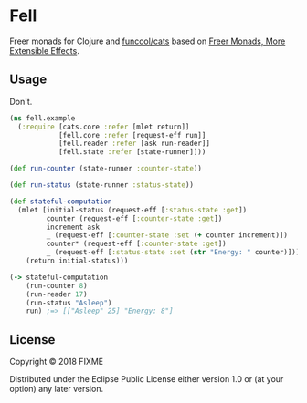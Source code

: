 # Fell

Freer monads for Clojure and [funcool/cats](http://funcool.github.io/cats/latest/) based on
[Freer Monads, More Extensible Effects](http://okmij.org/ftp/Haskell/extensible/more.pdf).

## Usage

Don't.

```clojure
(ns fell.example
  (:require [cats.core :refer [mlet return]]
            [fell.core :refer [request-eff run]]
            [fell.reader :refer [ask run-reader]]
            [fell.state :refer [state-runner]]))

(def run-counter (state-runner :counter-state))

(def run-status (state-runner :status-state))

(def stateful-computation
  (mlet [initial-status (request-eff [:status-state :get])
         counter (request-eff [:counter-state :get])
         increment ask
         _ (request-eff [:counter-state :set (+ counter increment)])
         counter* (request-eff [:counter-state :get])
         _ (request-eff [:status-state :set (str "Energy: " counter)])]
    (return initial-status)))

(-> stateful-computation
    (run-counter 8)
    (run-reader 17)
    (run-status "Asleep")
    run) ;=> [["Asleep" 25] "Energy: 8"]
```

## License

Copyright © 2018 FIXME

Distributed under the Eclipse Public License either version 1.0 or (at
your option) any later version.
